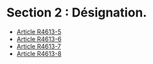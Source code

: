 # Section 2 : Désignation.

* [Article R4613-5](./LEGIARTI000018528780.md)
* [Article R4613-6](./LEGIARTI000018528778.md)
* [Article R4613-7](./LEGIARTI000018528776.md)
* [Article R4613-8](./LEGIARTI000018528774.md)
